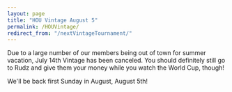```yaml
---
layout: page
title: "HOU Vintage August 5"
permalink: /HOUVintage/
redirect_from: "/nextVintageTournament/"
---
```


Due to a large number of our members being out of town for summer vacation, July 14th Vintage has been canceled. You should definitely still go to Rudz and give them your money while you watch the World Cup, though!

We'll be back first Sunday in August, August 5th!